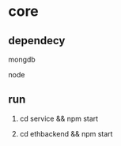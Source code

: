 # core

## dependecy
mongdb

node

## run

1. cd service && npm start

2. cd ethbackend && npm start

